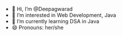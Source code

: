 - 👋 Hi, I’m @Deepagwarad
- 👀 I’m interested in Web Development, Java
- 🌱 I’m currently learning DSA in Java
- 😄 Pronouns: her/she

<!---
Deepagwarad/Deepagwarad is a ✨ special ✨ repository because its `README.md` (this file) appears on your GitHub profile.
You can click the Preview link to take a look at your changes.
--->

